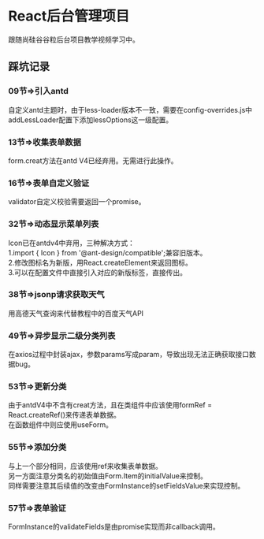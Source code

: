 # React后台管理项目  

跟随尚硅谷谷粒后台项目教学视频学习中。
  
## 踩坑记录  

### 09节=>引入antd  

自定义antd主题时，由于less-loader版本不一致，需要在config-overrides.js中addLessLoader配置下添加lessOptions这一级配置。  

### 13节=>收集表单数据
  
form.creat方法在antd V4已经弃用。无需进行此操作。  

### 16节=>表单自定义验证
  
validator自定义校验需要返回一个promise。

### 32节=>动态显示菜单列表

Icon已在antdv4中弃用，三种解决方式：  
1.import { Icon } from '@ant-design/compatible';兼容旧版本。  
2.修改图标名为新版，用React.createElement来返回图标。  
3.可以在配置文件中直接引入对应的新版标签，直接传出。

### 38节=>jsonp请求获取天气
  
用高德天气查询来代替教程中的百度天气API

### 49节=>异步显示二级分类列表
  
在axios过程中封装ajax，参数params写成param，导致出现无法正确获取接口数据bug。

### 53节=>更新分类  

由于antdV4中不含有creat方法，且在类组件中应该使用formRef = React.createRef()来传递表单数据。  
在函数组件中则应使用useForm。  

### 55节=>添加分类
  
与上一个部分相同，应该使用ref来收集表单数据。  
另一方面注意分类名的初始值由Form.Item的initialValue来控制。  
同样需要注意其后续值的改变由FormInstance的setFieldsValue来实现控制。  

### 57节=>表单验证

FormInstance的validateFields是由promise实现而非callback调用。  


